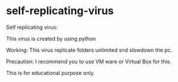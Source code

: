 # self-replicating-virus
Self replicating virus: 

This virus is created by using python 

Working: This virus replicate folders unlimited snd slowdown the pc. 

Precaution: I recommend you to use VM ware or Virtual Box for this. 

This is for educational purpose only. 

